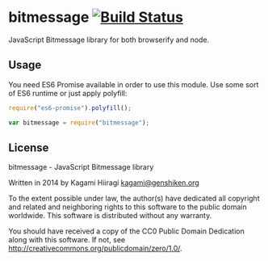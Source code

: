 # bitmessage [![Build Status](https://travis-ci.org/nekogrid/bitmessage.svg?branch=master)](https://travis-ci.org/nekogrid/bitmessage)

JavaScript Bitmessage library for both browserify and node.

## Usage

You need ES6 Promise available in order to use this module. Use some sort of ES6 runtime or just apply polyfill:

```js
require("es6-promise").polyfill();
```

```js
var bitmessage = require("bitmessage");
```

## License

bitmessage - JavaScript Bitmessage library

Written in 2014 by Kagami Hiiragi <kagami@genshiken.org>

To the extent possible under law, the author(s) have dedicated all copyright and related and neighboring rights to this software to the public domain worldwide. This software is distributed without any warranty.

You should have received a copy of the CC0 Public Domain Dedication along with this software. If not, see <http://creativecommons.org/publicdomain/zero/1.0/>.
